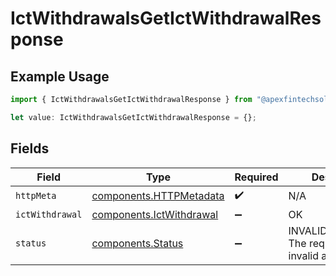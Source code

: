 # IctWithdrawalsGetIctWithdrawalResponse

## Example Usage

```typescript
import { IctWithdrawalsGetIctWithdrawalResponse } from "@apexfintechsolutions/ascend-sdk/models/operations";

let value: IctWithdrawalsGetIctWithdrawalResponse = {};
```

## Fields

| Field                                                                | Type                                                                 | Required                                                             | Description                                                          |
| -------------------------------------------------------------------- | -------------------------------------------------------------------- | -------------------------------------------------------------------- | -------------------------------------------------------------------- |
| `httpMeta`                                                           | [components.HTTPMetadata](../../models/components/httpmetadata.md)   | :heavy_check_mark:                                                   | N/A                                                                  |
| `ictWithdrawal`                                                      | [components.IctWithdrawal](../../models/components/ictwithdrawal.md) | :heavy_minus_sign:                                                   | OK                                                                   |
| `status`                                                             | [components.Status](../../models/components/status.md)               | :heavy_minus_sign:                                                   | INVALID_ARGUMENT: The request has an invalid argument.               |